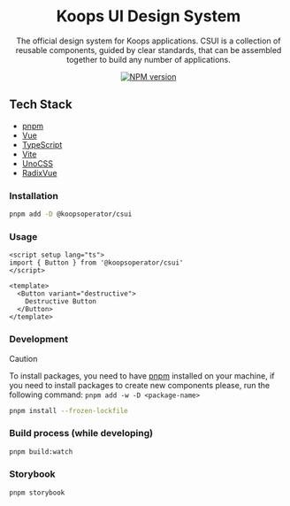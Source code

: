 <h1 align="center">
Koops UI Design System
</h1>
<p align="center">
The official design system for Koops applications.
CSUI is a collection of reusable components, guided by clear standards, that can be assembled together to build any number of applications. <br>
<p>

<p align="center">
<a href="https://www.npmjs.com/package/@koopsoperator/csui" target="__blank"><img src="https://img.shields.io/npm/v/@koopsoperator/csui?style=flat&colorA=002438&colorB=2b67a6" alt="NPM version"></a>
</p>

## Tech Stack
- [pnpm](https://pnpm.io/)
- [Vue](https://vuejs.org/)
- [TypeScript](https://www.typescriptlang.org/)
- [Vite](https://vitejs.dev/)
- [UnoCSS](https://unocss.dev/)
- [RadixVue](https://www.radix-vue.com/)

### Installation

```bash
pnpm add -D @koopsoperator/csui
```

### Usage

```vue
<script setup lang="ts">
import { Button } from '@koopsoperator/csui'
</script>

<template>
  <Button variant="destructive">
    Destructive Button
  </Button>
</template>
```

### Development

> [!CAUTION]
> To install packages, you need to have [pnpm](https://pnpm.io/) installed on your machine, if you need to install packages to create new components please, run the following command: `pnpm add -w -D <package-name>`

```bash
pnpm install --frozen-lockfile
```

### Build process (while developing)
```bash
pnpm build:watch
```

### Storybook

```bash
pnpm storybook
```
